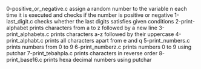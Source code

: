 0-positive_or_negative.c assign a random number to the variable n each time it is executed and checks if the number is positive or negative
1-last_digit.c checks whether the last digits satisfies given conditions
2-print-alphabet prints characters from a to z followed by a new line
3-print_alphabets.c prints characters a-z followed by their uppercase
4-print_alphabt.c prints all characters apart from e and q
5-print_numbers.c prints numbers from 0 to 9
6-print_numberz.c prints numbers 0 to 9 using putchar
7-print_tebahpla.c prints characters in reverse order
8-print_base16.c prints hexa decimal numbers using putchar
